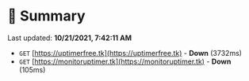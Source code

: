 # 📖 Summary
Last updated: **10/21/2021, 7:42:11 AM**

- `GET` [https://uptimerfree.tk](https://uptimerfree.tk) - **Down** (3732ms)
- `GET` [https://monitoruptimer.tk](https://monitoruptimer.tk) - **Down** (105ms)
